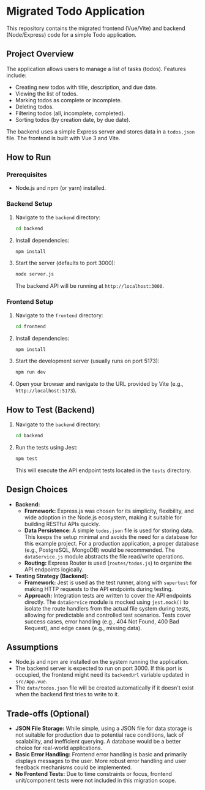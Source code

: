 # Migrated Todo Application

This repository contains the migrated frontend (Vue/Vite) and backend (Node/Express) code for a simple Todo application.

## Project Overview

The application allows users to manage a list of tasks (todos). Features include:

- Creating new todos with title, description, and due date.
- Viewing the list of todos.
- Marking todos as complete or incomplete.
- Deleting todos.
- Filtering todos (all, incomplete, completed).
- Sorting todos (by creation date, by due date).

The backend uses a simple Express server and stores data in a `todos.json` file. The frontend is built with Vue 3 and Vite.

## How to Run

### Prerequisites

- Node.js and npm (or yarn) installed.

### Backend Setup

1. Navigate to the `backend` directory:
   ```bash
   cd backend
   ```
2. Install dependencies:
   ```bash
   npm install
   ```
3. Start the server (defaults to port 3000):
   ```bash
   node server.js
   ```
   The backend API will be running at `http://localhost:3000`.

### Frontend Setup

1. Navigate to the `frontend` directory:
   ```bash
   cd frontend
   ```
2. Install dependencies:
   ```bash
   npm install
   ```
3. Start the development server (usually runs on port 5173):
   ```bash
   npm run dev
   ```
4. Open your browser and navigate to the URL provided by Vite (e.g., `http://localhost:5173`).

## How to Test (Backend)

1. Navigate to the `backend` directory:
   ```bash
   cd backend
   ```
2. Run the tests using Jest:
   ```bash
   npm test
   ```
   This will execute the API endpoint tests located in the `tests` directory.

## Design Choices

- **Backend:**
  - **Framework:** Express.js was chosen for its simplicity, flexibility, and wide adoption in the Node.js ecosystem, making it suitable for building RESTful APIs quickly.
  - **Data Persistence:** A simple `todos.json` file is used for storing data. This keeps the setup minimal and avoids the need for a database for this example project. For a production application, a proper database (e.g., PostgreSQL, MongoDB) would be recommended. The `dataService.js` module abstracts the file read/write operations.
  - **Routing:** Express Router is used (`routes/todos.js`) to organize the API endpoints logically.
- **Testing Strategy (Backend):**
  - **Framework:** Jest is used as the test runner, along with `supertest` for making HTTP requests to the API endpoints during testing.
  - **Approach:** Integration tests are written to cover the API endpoints directly. The `dataService` module is mocked using `jest.mock()` to isolate the route handlers from the actual file system during tests, allowing for predictable and controlled test scenarios. Tests cover success cases, error handling (e.g., 404 Not Found, 400 Bad Request), and edge cases (e.g., missing data).

## Assumptions

- Node.js and npm are installed on the system running the application.
- The backend server is expected to run on port 3000. If this port is occupied, the frontend might need its `backendUrl` variable updated in `src/App.vue`.
- The `data/todos.json` file will be created automatically if it doesn't exist when the backend first tries to write to it.

## Trade-offs (Optional)

- **JSON File Storage:** While simple, using a JSON file for data storage is not suitable for production due to potential race conditions, lack of scalability, and inefficient querying. A database would be a better choice for real-world applications.
- **Basic Error Handling:** Frontend error handling is basic and primarily displays messages to the user. More robust error handling and user feedback mechanisms could be implemented.
- **No Frontend Tests:** Due to time constraints or focus, frontend unit/component tests were not included in this migration scope.
